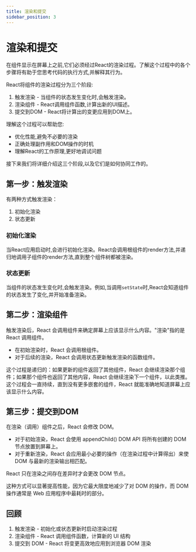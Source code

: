 ```yaml
---
title: 渲染和提交
sidebar_position: 3
---
```


# 渲染和提交

在组件显示在屏幕上之前,它们必须经过React的渲染过程。了解这个过程中的各个步骤将有助于您思考代码的执行方式,并解释其行为。

React将组件的渲染过程分为三个阶段:

1. 触发渲染 - 当组件的状态发生变化时,会触发渲染。
2. 渲染组件 - React调用组件函数,计算出新的UI描述。
3. 提交到DOM - React将计算出的变更应用到DOM上。

理解这个过程可以帮助您:

- 优化性能,避免不必要的渲染
- 正确处理副作用和DOM操作的时机
- 理解React的工作原理,更好地调试问题

接下来我们将详细介绍这三个阶段,以及它们是如何协同工作的。

## 第一步：触发渲染

有两种方式触发渲染：
1. 初始化渲染
2. 状态更新

### 初始化渲染

当React应用启动时,会进行初始化渲染。React会调用根组件的render方法,并递归地调用子组件的render方法,直到整个组件树都被渲染。

### 状态更新

当组件的状态发生变化时,会触发渲染。例如,当调用`setState`时,React会知道组件的状态发生了变化,并开始准备渲染。

## 第二步：渲染组件

触发渲染后，React 会调用组件来确定屏幕上应该显示什么内容。"渲染"指的是 React 调用组件。

- 在初始渲染时，React 会调用根组件。
- 对于后续的渲染，React 会调用状态更新触发渲染的函数组件。

这个过程是递归的：如果更新的组件返回了其他组件，React 会继续渲染那个组件；如果那个组件也返回了其他内容，React 会继续渲染下一个组件，以此类推。这个过程会一直持续，直到没有更多嵌套的组件，React 就能准确地知道屏幕上应该显示什么内容。

## 第三步：提交到DOM

在渲染（调用）组件之后，React 会修改 DOM。

- 对于初始渲染，React 会使用 appendChild() DOM API 将所有创建的 DOM 节点放置到屏幕上。
- 对于重新渲染，React 会应用最小必要的操作（在渲染过程中计算得出）来使 DOM 与最新的渲染输出相匹配。

React 只在渲染之间存在差异时才会更改 DOM 节点。

这种方式可以显著提高性能，因为它最大限度地减少了对 DOM 的操作，而 DOM 操作通常是 Web 应用程序中最耗时的部分。

## 回顾

1. 触发渲染 - 初始化或状态更新时启动渲染过程
2. 渲染组件 - React 调用组件函数，计算新的 UI 结构
3. 提交到 DOM - React 将变更高效地应用到浏览器 DOM 渲染

